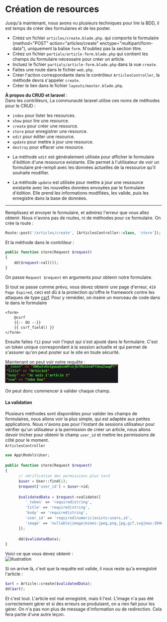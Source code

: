 # Création de resources

Jusqu'à maintenant, nous avons vu plusieurs techniques pour lire la BDD, il est temps de créer des formulaires et de les poster.

- Créez un fichier `articles/create.blade.php`. qui comporte le formulaire (method="POST" action="articles/create" enctype="multipart/form-data"), uniquement la balise `form`. N'oubliez pas la section titre.
- Créez un fichier `partials/article-form.blade.php` qui contient les champs du formulaire nécessaire pour créer un article.
- Incluez le fichier `partials/article-form.blade.php` dans la vue `create`.
- Faites une route dans le fichier `web.php`.
- Créer l'action correspondante dans le contrôleur `ArticlesController`, la méthode devra s'appeler `create`.
- Créer le lien dans le fichier `layouts/master.blade.php`.

**À propos du CRUD et laravel** :  
Dans les contrôleurs, La communauté laravel utilise ces noms de méthodes pour le CRUD :
- `index` pour lister les resources.
- `show` pour lire une resource. 
- `create` pour créer une resource. 
- `store` pour enregistrer une resource. 
- `edit` pour éditer une resource.
- `update` pour mettre à jour une resource.
- `destroy` pour effacer une resource.

* La méthode `edit` est généralement utilisée pour afficher le formulaire d'édition d'une ressource existante. Elle permet à l'utilisateur de voir un formulaire pré-rempli avec les données actuelles de la ressource qu'il souhaite modifier.

* La méthode `update` est utilisée pour mettre à jour une ressource existante avec les nouvelles données envoyées par le formulaire d'édition. Elle prend les informations modifiées, les valide, puis les enregistre dans la base de données.
---
Remplissez et envoyer le formulaire, et admirez l'erreur que vous allez obtenir.
Nous n'avons pas de routes, ni de méthodes pour ce formulaire.
On crée la route :
```php
Route::post('/articles/create', [ArticlesController::class, 'store']);
```
Et la méthode dans le contrôleur :
```php
public function store(Request $request)
{
    dd($request->all());
}
```
On passe `Request $request` en arguments pour obtenir notre formulaire.

Si tout se passe comme prévu, vous devez obtenir une page d'erreur, `419 Page Expired`, ceci est dû à la protection qu'offre le framework contre les attaques de type [csrf](https://fr.wikipedia.org/wiki/Cross-site_request_forgery).
Pour y remédier, on insère un morceau de code dans le dans le formulaire 
```blade
<form>
    @csrf
    {{-- OU --}}
    {{ csrf_field() }}
</form>
```
Ensuite faites `f12` pour voir l'input qui s'est ajouté dans le formulaire. C'est un token unique correspondant à la session actuelle et qui permet de s'assurer qu'on peut poster sur le site en toute sécurité.

Maintenant on peut voir notre requête :  
![illustration](../img/lara-request.PNG)

On peut donc commencer à valider chaque champ.

#### La validation
Plusieurs méthodes sont disponibles pour valider les champs de formulaires, nous allons voir la plus simple, qui est adaptée aux petites applications.
Nous n'avons pas pour l'instant de sessions utilisateur pour vérifier qu'un utilisateur a la permission de créer un article, nous allons devoir tricher pour obtenir le champ `user_id` et mettre les permissions de côté pour le moment.  
`ArticlesController`
```php
use App\Models\User;

public function store(Request $request)
{
      // vérification des permissions plus tard
      $user = User::find(1);
      $request['user_id'] = $user->id;

      $validatedData = $request->validate([
         '_token' => 'required|string',
         'title' => 'required|string',
         'body' => 'required|string',
         'user_id' => 'required|numeric|exists:users,id',
         'image' => 'nullable|image|mimes:jpeg,png,jpg,gif,svg|max:2048',
      ]);

      dd($validatedData);
}
```
Voici ce que vous devez obtenir :  
![illustration](../img/lara-validated.PNG)

Si on arrive là, c'est que la requête est valide, il nous reste qu'a enregistré l'article :
```php
$art = Article::create($validatedData);
dd($art);
```
Et c'est tout. L'article est mal enregistré, mais il l'est. L'image n'a pas été correctement gérer et si des erreurs se produisent, on a rien fait pour les gérer. On n'a pas non plus de message d'information ou de redirection. Cela fera partie d'une autre leçon.
